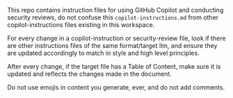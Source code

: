 This repo contains instruction files for using GitHub Copilot and conducting security reviews, do not confuse this `copilot-instructions.md` from other copilot-instructions files existing in this workspace.

For every change in a copilot-instruction or security-review file, look if there are other instructions files of the same format/target llm, and ensure they are updated accordingly to match in style and high level principles.

After every change, if the target file has a Table of Content, make sure it is updated and reflects the changes made in the document.

Do not use emojis in content you generate, ever, and do not add comments.